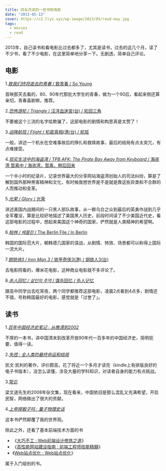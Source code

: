 ```yaml
---
title: 四五月读的一些书和电影
date: "2013-05-13"
cover: https://c2.llyz.xyz/wp-image/2013/05/read-may.jpg
tags:
  - movies
  - read
---
```


2013年，自己读书和看电影比过去都多了，尤其是读书，过去的这几个月，读了不少书，看了不少电影，在这里简单地分享一下。无剧透，简单自己评论。

## 电影

1.[*致我们终将逝去的青春* / 致青春 / So Young](https://movie.douban.com/subject/6973376/)

首映那天去看的，80、90年代那批大学生的青春，做为一个90后，看起来倒还算亲切，青春喜剧嘛，推荐。

2.[*恐怖游轮 / Triangle* / 汪洋血迷宮(台) / 轮回三角](https://movie.douban.com/subject/3011051/)

不要被这个三流的名字给欺骗了，这部电影的剧情和构思真是太赞了！

3.[*迫降航班 / Flight* / 机密真相(港/台) / 航班](https://movie.douban.com/subject/6390832/)

一般，讲述一个机长在空难事故后的挣扎和救赎故事，最后的结局有点太突兀，有点难接受。

4.[*现实生活中的海盗湾 / TPB AFK: The Pirate Bay Away from Keyboard* / 海盗湾 暂离中 / 海盗湾，暂离，稍后回来](https://movie.douban.com/subject/20513939/)

一个半小时的纪录片，记录世界最大的分享网站海盗湾创始人的司法纠纷，算是了解到国外那种黑客精神和文化，有时候我想世界是不是就是靠这些异类和不合群的人而推动和变革。

5.[*光荣 / Glory* / 光荣](https://movie.douban.com/subject/1293714/)

讲述美国内战期间的一只黑人部队故事，从一群乌合之众到最后的英勇作战到几乎全军覆没，算是比较好地描述了美国黑人历史，前段时间读了不少美国近代史，看这部电影的过程中，想起来美国这个神奇的国家，俨然就是人类精神的希望啊。

6.[*柏林 / 베를린* / The Berlin File / In Berlin](https://movie.douban.com/subject/6886518/)

韩国的国际范大片，朝韩德几国家的谍战，从剧情、特效、场景都可以称得上国际一流大片。

7.[*钢铁侠3 / Iron Man 3* / 铁甲奇侠3(港) / 钢铁人3(台)](https://movie.douban.com/subject/3231742/)

去电影院看的，爆米花电影，这种商业电影就不多评论了。

8.[*杀人回忆 / 살인의 추억* / 谋杀回忆 / 杀人记忆](https://movie.douban.com/subject/1300299/)

跟高中同学出去吃宵夜，两个同学都推荐这部电影，凌晨2点看到4点多，剧情还不错，号称韩国最好的电影，感觉就是「过誉了」。

## 读书

1._[百年中国经济史笔记 : 从晚清到2002](https://book.douban.com/subject/3224929/)_

不厚的一本书，讲中国清末到改革开放90年代一百多年的中国经济史，简明扼要，值得一读。

2._[失控 : 全人类的最终命运和结局](https://book.douban.com/subject/5375620/)_

凯文·凯利的著作，评价颇高，花了将近一个多月才读完（kindle上有排版良好的电子书版本），没怎么读懂，涉及大量的学科知识，对读者自身的能力有点挑战。

3.[常识](https://book.douban.com/subject/3344676/)

梁文道先生的2008年杂文集，现在看来，中国依旧是那么混乱又充满希望，开启民智，网络做出了很大的贡献。

4._[上帝掷骰子吗 : 量子物理史话](https://book.douban.com/subject/1467022/)_

这本书俨然颠覆了我的世界观。

除此之外，还看了基本前端技术方面的书

- 《[大巧不工 : Web前端设计修炼之道](https://book.douban.com/subject/4914146/)》
- 《[高性能网站建设指南 : 前端工程师技能精髓](https://book.douban.com/subject/3132277/)》
- 《[Web站点优化 : Web站点优化](https://book.douban.com/subject/4124141/)》

属于入门级别的书。
